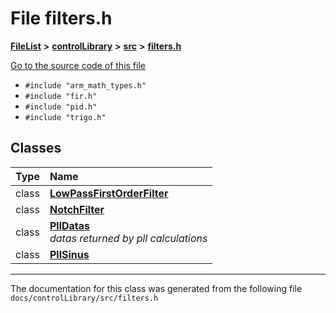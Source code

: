 

# File filters.h



[**FileList**](files.md) **>** [**controlLibrary**](dir_78b365e62f248710669e9a6984210a4a.md) **>** [**src**](dir_0c7b11c8d6d0df41220cb8bbf1e252be.md) **>** [**filters.h**](filters_8h.md)

[Go to the source code of this file](filters_8h_source.md)



* `#include "arm_math_types.h"`
* `#include "fir.h"`
* `#include "pid.h"`
* `#include "trigo.h"`















## Classes

| Type | Name |
| ---: | :--- |
| class | [**LowPassFirstOrderFilter**](classLowPassFirstOrderFilter.md) <br> |
| class | [**NotchFilter**](classNotchFilter.md) <br> |
| class | [**PllDatas**](structPllDatas.md) <br>_datas returned by pll calculations_  |
| class | [**PllSinus**](classPllSinus.md) <br> |



















































------------------------------
The documentation for this class was generated from the following file `docs/controlLibrary/src/filters.h`

